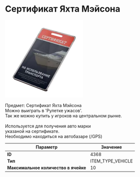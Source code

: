 # Cертификат Яхта Мэйсона

![Item Image](../img/4368.webp?raw=true)

Предмет: Cертификат Яхта Мэйсона<br>Можно выиграть в 'Рулетке ужасов'.<br>Так же можно купить у игроков на центральном рынке.<br><br>Используется для получения авто марки <br>указаной на сертификате.<br>Необходимо находиться на автобазаре (/GPS)


| Параметр | Значение |
|----------|----------|
| **ID** | 4368 |
| **Тип** | ITEM_TYPE_VEHICLE |
| **Максимальное количество в ячейке** | 10 |

